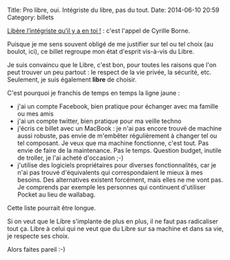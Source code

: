 Title: Pro libre, oui. Intégriste du libre, pas du tout.
Date: 2014-06-10 20:59
Category: billets

[Libère l’intégriste qu’il y a en toi !](http://blog-libre.org/post/2014/06/01/libere-lintegriste-quil-y-a-en-toi) : c'est l'appel de Cyrille Borne.

Puisque je me sens souvent obligé de me justifier sur tel ou tel choix (au boulot, ici), ce billet regroupe mon état d'esprit vis-à-vis du Libre.

Je suis convaincu que le Libre, c'est bon, pour toutes les raisons que l'on peut trouver un peu partout : le respect de la vie privée, la sécurité, etc.
Seulement, je suis également **libre** de choisir.

C'est pourquoi je franchis de temps en temps la ligne jaune :

* j'ai un compte Facebook, bien pratique pour échanger avec ma famille ou mes amis
* j'ai un compte twitter, bien pratique pour ma veille techno
* j'écris ce billet avec un MacBook : je n'ai pas encore trouvé de machine aussi robuste, pas envie de m'embêter régulièrement à changer tel ou tel composant. Je veux que ma machine fonctionne, c'est tout. Pas envie de faire de la maintenance. Pas le temps. Question budget, inutile de troller, je l'ai acheté d'occasion ;-)
* j'utilise des logiciels propriétaires pour diverses fonctionnalités, car je n'ai pas trouvé d'équivalents qui correspondaient le mieux à mes besoins. Des alternatives existent forcément, mais elles ne me vont pas. Je comprends par exemple les personnes qui continuent d'utiliser Pocket au lieu de wallabag.

Cette liste pourrait être longue.

Si on veut que le Libre s'implante de plus en plus, il ne faut pas radicaliser tout ça.
Libre à celui qui ne veut que du Libre sur sa machine et dans sa vie, je respecte ses choix.

Alors faites pareil :-)
